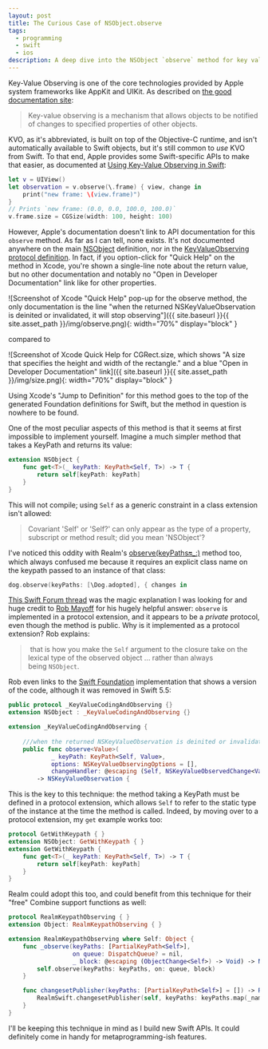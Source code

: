 ```yaml
---
layout: post
title: The Curious Case of NSObject.observe
tags:
  - programming
  - swift
  - ios
description: A deep dive into the NSObject `observe` method for key value observation in swift.
---
```

Key-Value Observing is one of the core technologies provided by Apple system frameworks like AppKit and UIKit. As described on [the good documentation site](https://developer.apple.com/library/archive/documentation/Cocoa/Conceptual/KeyValueObserving/KeyValueObserving.html#//apple_ref/doc/uid/10000177-BCICJDHA):

> Key-value observing is a mechanism that allows objects to be notified of changes to specified properties of other objects.

KVO, as it's abbreviated, is built on top of the Objective-C runtime, and isn't automatically available to Swift objects, but it's still common to _use_ KVO from Swift. To that end, Apple provides some Swift-specific APIs to make that easier, as documented at [Using Key-Value Observing in Swift](https://developer.apple.com/documentation/swift/using-key-value-observing-in-swift):

```swift
let v = UIView()
let observation = v.observe(\.frame) { view, change in
    print("new frame: \(view.frame)")
}
// Prints `new frame: (0.0, 0.0, 100.0, 100.0)`
v.frame.size = CGSize(width: 100, height: 100)
```

However, Apple's documentation doesn't link to API documentation for this `observe` method. As far as I can tell, none exists. It's not documented anywhere on the main [NSObject](https://developer.apple.com/documentation/objectivec/nsobject) definition, nor in the [KeyValueObserving protocol definition](https://developer.apple.com/documentation/objectivec/nsobject/nskeyvalueobserving). In fact, if you option-click for "Quick Help" on the method in Xcode, you're shown a single-line note about the return value, but no other documentation and notably no "Open in Developer Documentation" link like for other properties.

![Screenshot of Xcode "Quick Help" pop-up for the observe method, the only documentation is the line "when the returned NSKeyValueObservation is deinited or invalidated, it will stop observing"]({{ site.baseurl }}{{ site.asset_path }}/img/observe.png){: width="70%" display="block" }

compared to

![Screenshot of Xcode Quick Help for CGRect.size, which shows "A size that specifies the height and width of the rectangle." and a blue "Open in Developer Documentation" link]({{ site.baseurl }}{{ site.asset_path }}/img/size.png){: width="70%" display="block" }

Using Xcode's "Jump to Definition" for this method goes to the top of the generated Foundation definitions for Swift, but the method in question is nowhere to be found.

One of the most peculiar aspects of this method is that it seems at first impossible to implement yourself. Imagine a much simpler method that takes a KeyPath and returns its value:
```swift
extension NSObject {
    func get<T>(_ keyPath: KeyPath<Self, T>) -> T {
        return self[keyPath: keyPath]
    }
}
```
This will not compile; using `Self` as a generic constraint in a class extension isn't allowed:

> Covariant 'Self' or 'Self?' can only appear as the type of a property, subscript or method result; did you mean 'NSObject'?

I've noticed this oddity with Realm's [observe(keyPaths:on:\_:)](https://www.mongodb.com/docs/realm-sdks/swift/latest/Extensions/Object.html#/s:So16RealmSwiftObjectC0aB0E7observe8keyPaths2on_So20RLMNotificationTokenCSays14PartialKeyPathCyxGG_So17OS_dispatch_queueCSgyAC0C6ChangeOyxGctSo13RLMObjectBaseCRbzlF) method too, which always confused me because it requires an explicit class name on the keypath passed to an instance of that class:

```swift
dog.observe(keyPaths: [\Dog.adopted], { changes in
```

[This Swift Forum thread](https://forums.swift.org/t/the-peculiar-case-of-key-value-observing-function-prototype/58083) was the magic explanation I was looking for and huge credit to [Rob Mayoff](https://forums.swift.org/u/mayoff) for his hugely helpful answer: `observe` is implemented in a protocol extension, and it appears to be a _private_ protocol, even though the method is public. Why is it implemented as a protocol extension? Rob explains:

>  that is how you make the `Self` argument to the closure take on the lexical type of the observed object ... rather than always being `NSObject`.

Rob even links to the [Swift Foundation](https://github.com/swiftlang/swift/blob/845205b4407cb1e50ebe69a4d1174714338337c3/stdlib/public/Darwin/Foundation/NSObject.swift#L253-L258) implementation that shows a version of the code, although it was removed in Swift 5.5:

```swift
public protocol _KeyValueCodingAndObserving {}
extension NSObject : _KeyValueCodingAndObserving {}

extension _KeyValueCodingAndObserving {
    
    ///when the returned NSKeyValueObservation is deinited or invalidated, it will stop observing
    public func observe<Value>(
            _ keyPath: KeyPath<Self, Value>,
            options: NSKeyValueObservingOptions = [],
            changeHandler: @escaping (Self, NSKeyValueObservedChange<Value>) -> Void)
        -> NSKeyValueObservation {
```

This is the key to this technique: the method taking a KeyPath must be defined in a protocol extension, which allows `Self` to refer to the static type of the instance at the time the method is called. Indeed, by moving over to a protocol extension, my `get` example works too:

```swift
protocol GetWithKeypath { }
extension NSObject: GetWithKeypath { }
extension GetWithKeypath {
    func get<T>(_ keyPath: KeyPath<Self, T>) -> T {
        return self[keyPath: keyPath]
    }
}
```

Realm could adopt this too, and could benefit from this technique for their "free" Combine support functions as well:

```swift
protocol RealmKeypathObserving { }
extension Object: RealmKeypathObserving { }

extension RealmKeypathObserving where Self: Object {
    func _observe(keyPaths: [PartialKeyPath<Self>],
                  on queue: DispatchQueue? = nil,
                  _ block: @escaping (ObjectChange<Self>) -> Void) -> NotificationToken {
        self.observe(keyPaths: keyPaths, on: queue, block)
    }

    func changesetPublisher(keyPaths: [PartialKeyPath<Self>] = []) -> RealmPublishers.ObjectChangeset<Self> {
        RealmSwift.changesetPublisher(self, keyPaths: keyPaths.map(_name(for:)))
    }
}
```

I'll be keeping this technique in mind as I build new Swift APIs. It could definitely come in handy for metaprogramming-ish features.